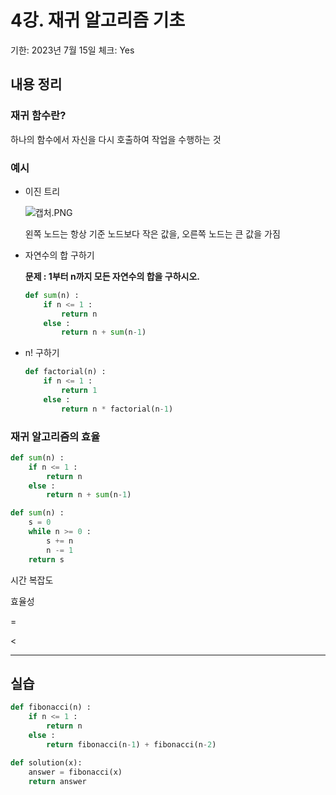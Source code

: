 # 4강. 재귀 알고리즘 기초

기한: 2023년 7월 15일
체크: Yes

## 내용 정리

### 재귀 함수란?

하나의 함수에서 자신을 다시 호출하여 작업을 수행하는 것

### 예시

- 이진 트리
    
    ![캡처.PNG](4%E1%84%80%E1%85%A1%E1%86%BC%20%E1%84%8C%E1%85%A2%E1%84%80%E1%85%B1%20%E1%84%8B%E1%85%A1%E1%86%AF%E1%84%80%E1%85%A9%E1%84%85%E1%85%B5%E1%84%8C%E1%85%B3%E1%86%B7%20%E1%84%80%E1%85%B5%E1%84%8E%E1%85%A9%209c0fa48c6d9640f9828615e97bd3fc35/%25EC%25BA%25A1%25EC%25B2%2598.png)
    
    왼쪽 노드는 항상 기준 노드보다 작은 값을, 오른쪽 노드는 큰 값을 가짐
    
- 자연수의 합 구하기
    
    **문제 : 1부터 n까지 모든 자연수의 합을 구하시오.**
    
    ```python
    def sum(n) :
    	if n <= 1 :
    		return n
    	else :
    		return n + sum(n-1)
    ```
    
- n! 구하기
    
    ```python
    def factorial(n) :
    	if n <= 1 :
    		return 1
    	else :
    		return n * factorial(n-1)
    ```
    

### 재귀 알고리즘의 효율

```python
def sum(n) :
	if n <= 1 :
		return n
	else :
		return n + sum(n-1)
```

```python
def sum(n) :
	s = 0
	while n >= 0 :
		s += n
		n -= 1
	return s
```

시간 복잡도

효율성

=

<

---

## 실습

```python
def fibonacci(n) :
    if n <= 1 :
        return n
    else :
        return fibonacci(n-1) + fibonacci(n-2)

def solution(x):
    answer = fibonacci(x)
    return answer
```